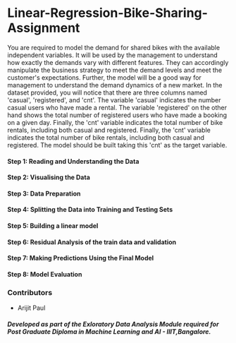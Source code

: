 # Linear-Regression-Bike-Sharing-Assignment
You are required to model the demand for shared bikes with the available independent variables. It will be used by the management to understand how exactly the demands vary with different features. They can accordingly manipulate the business strategy to meet the demand levels and meet the customer's expectations. Further, the model will be a good way for management to understand the demand dynamics of a new market. 
In the dataset provided, you will notice that there are three columns named 'casual', 'registered', and 'cnt'. The variable 'casual' indicates the number casual users who have made a rental. The variable 'registered' on the other hand shows the total number of registered users who have made a booking on a given day. Finally, the 'cnt' variable indicates the total number of bike rentals, including both casual and registered. 
Finally, the 'cnt' variable indicates the total number of bike rentals, including both casual and registered. The model should be built taking this 'cnt' as the target variable.



#### Step 1: Reading and Understanding the Data  
#### Step 2: Visualising the Data
#### Step 3: Data Preparation
#### Step 4: Splitting the Data into Training and Testing Sets
#### Step 5: Building a linear model   
#### Step 6: Residual Analysis of the train data and validation
#### Step 7: Making Predictions Using the Final Model
#### Step 8: Model Evaluation


### Contributors
- Arijit Paul




##### Developed as part of the Exloratory Data Analysis Module required for Post Graduate Diploma in Machine Learning and AI - IIIT,Bangalore.